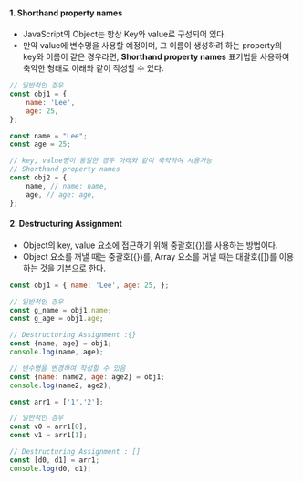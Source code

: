 #### 1. Shorthand property names

- JavaScript의 Object는 항상 Key와 value로 구성되어 있다.
- 만약 value에 변수명을 사용할 예정이며, 그 이름이 생성하려 하는 property의 key와 이름이 같은 경우라면, **Shorthand property names** 표기법을 사용하여 축약한 형태로 아래와 같이 작성할 수 있다.
```jsx
// 일반적인 경우
const obj1 = {
	name: 'Lee',
	age: 25,
};

const name = "Lee";
const age = 25;

// key, value명이 동일한 경우 아래와 같이 축약하여 사용가능
// Shorthand property names
const obj2 = {
	name, // name: name,
	age, // age: age,
};
```

#### 2. Destructuring Assignment

- Object의 key, value 요소에 접근하기 위해 중괄호({})를 사용하는 방법이다.
- Object 요소를 꺼낼 때는 중괄호({})를, Array 요소를 꺼낼 때는 대괄호([])를 이용하는 것을 기본으로 한다.
```jsx
const obj1 = { name: 'Lee', age: 25, }; 

// 일반적인 경우
const g_name = obj1.name; 
const g_age = obj1.age; 

// Destructuring Assignment :{} 
const {name, age} = obj1; 
console.log(name, age); 

// 변수명을 변경하여 작성할 수 있음
const {name: name2, age: age2} = obj1; 
console.log(name2, age2);
```

```jsx
const arr1 = ['1','2']; 

// 일반적인 경우
const v0 = arr1[0]; 
const v1 = arr1[1]; 

// Destructuring Assignment : [] 
const [d0, d1] = arr1; 
console.log(d0, d1);
```